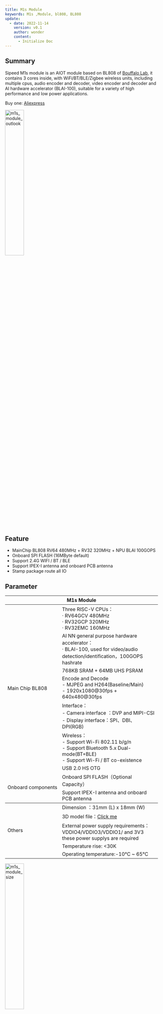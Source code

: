 ```yaml
---
title: M1s Module
keywords: M1s ,Module, bl808, BL808
update:
  - date: 2022-11-14
    version: v0.1
    author: wonder
    content:
      - Initialize Doc
---
```


## Summary

Sipeed M1s module is an AIOT module based on BL808 of [Bouffalo Lab](https://en.bouffalolab.com/), it contains 3 cores inside, with WiFi/BT/BLE/Zigbee wireless units, including multiple cpus, audio encoder and decoder, video encoder and decoder and AI hardware accelerator (BLAI-100), suitable for a variety of high performance and low power applications. 

Buy one: [Aliexpress](https://www.aliexpress.com/item/1005004970779483.html)

<img src="./../../../zh/maix/m1s/assets/m1s_module/m1s_module_outlook.png" alt="m1s_module_outlook" width=35%>

## Feature

- MainChip BL808 RV64 480MHz + RV32 320MHz + NPU BLAI 100GOPS
- Onboard SPI FLASH  (16MByte default)
- Support 2.4G WIFI / BT / BLE
- Support IPEX-I antenna and onboard PCB antenna
- Stamp package route all IO

## Parameter

<table>
    <thead>
        <tr>
            <th colspan = "2" > M1s Module </th>   
        </tr>
    </thead>
    <tbody>
    <tr>    
        <td rowspan="8" style="white-space:nowrap">Main Chip BL808</td>
    </tr>
    <tr>
        <td>Three RISC-V CPUs：<br>· RV64GCV 480MHz <br>· RV32GCP 320MHz <br>· RV32EMC 160MHz</td>
    </tr>
    <tr>
        <td>AI NN general purpose hardware accelerator：<br>· BLAI-100, used for video/audio detection/identification，100GOPS hashrate</td>
    </tr>
    <tr>
        <td>768KB SRAM + 64MB UHS PSRAM</td>
    </tr>
    <tr>
        <td>Encode and Decode<br>- MJPEG and H264(Baseline/Main)<br>- 1920x1080@30fps + 640x480@30fps
        </td>
    </tr>
    <tr>
        <td>Interface：<br>- Camera interface ：DVP and MIPI-CSI<br>- Display interface：SPI、DBI、DPI(RGB)</td>
    </tr>
    <tr>
        <td>Wireless：<br>- Support Wi-Fi 802.11 b/g/n<br>- Support Bluetooth 5.x Dual-mode(BT+BLE)<br>- Support Wi-Fi / BT co-existence</td>
    </tr>
    <tr>
      <td>USB 2.0 HS OTG</td>
    </tr>
    <tr>    
        <td rowspan="3" style="white-space:nowrap">Onboard components</td>
    </tr>
    <tr>
        <td>Onboard SPI FLASH（Optional Capacity）</td>
    </tr>
    <tr>
        <td>Support IPEX-I antenna and onboard PCB antenna</td>
    </tr>
    </tbody>
    <tr>    
        <td rowspan="6" style="white-space:nowrap"> Others </td>
    </tr>
    <tr>
        <td>
        Dimension ：31mm (L) x 18mm (W)
        </td>
    </tr>
    <tr>
      <td>
        3D model file：<a href="https://dl.sipeed.com/shareURL/MAIX/M1s/M1s/5_3D_file">Click me</a>
      </td>
    </tr>
    <tr>
        <td>External power supply requirements：<br>VDDIO4/VDDIO3/VDDIO1/ and 3V3 these power supplys are required</td>
    </tr>
    <tr>
        <td>Temperature rise: &lt;30K</td>
    </tr>
    <tr>
        <td>Operating temperature:-10℃ ~ 65℃</td>
    </tr>
    </tbody>    
</table>

<img src="./../../../zh/maix/m1s/assets/m1s_module/m1s_module_size.png" alt="m1s_module_size" width=35%>

## Pin map

Visit Schematic for details：[Click me](https://dl.sipeed.com/shareURL/MAIX/M1s/M1s/2_Schematic)

<img src="./../../../zh/maix/m1s/assets/m1s_module/m1s_pins.png" alt="m1s_pins" width=55%>

## Comparison

<table>
<thead>
<tr>
  <th style="text-align:left">Item</th>
  <th style="text-align:left">M1(K210)</th>
  <th style="text-align:left">M1s(BL808)</th>
  <th style="text-align:left">ESP32-S3-WROOM-N16R8</th>
</tr>
</thead>
<tbody>
<tr>
  <td style="text-align:left">CPU</td>
  <td style="text-align:left">RV64@400MHz x2</td>
  <td style="text-align:left">· RV64GCV@480MHz<br>· RV32GCP@320MHz<br>· RV32EMC@160MHz</td>
  <td style="text-align:left;white-space:nowrap">Xtensa LX7@240MHz x2</td>
</tr>
<tr>
  <td style="text-align:left">RAM</td>
  <td style="text-align:left">8MB SRAM</td>
  <td style="text-align:left;white-space:nowrap">· 768KB SRAM <br>·  64MB UHS PSRAM(2000MHz)</td>
  <td style="text-align:left">· 512KB SRAM<br>· 8MB PSRAM</td>
</tr>
<tr>
  <td style="text-align:left">Flash</td>
  <td style="text-align:left">16MB</td>
  <td style="text-align:left">16MB</td>
  <td style="text-align:left">16MB</td>
</tr>
<tr>
  <td style="text-align:left">OS</td>
  <td style="text-align:left">· FreeRTOS<br>· No-mmu Linux</td>
  <td style="text-align:left">· FreeRTOS<br>· Linux</td>
  <td style="text-align:left">RTOS</td>
</tr>
<tr>
  <td style="text-align:left">NPU</td>
  <td style="text-align:left;white-space:nowrap">230GOPS with limited OPS</td>
  <td style="text-align:left;white-space:nowrap">100GOPS with rich OPS</td>
  <td style="text-align:left"></td>
</tr>
<tr>
  <td style="text-align:left">Camera</td>
  <td style="text-align:left">DVP, up to VGA</td>
  <td style="text-align:left">MIPI + DVP, up to 1080P h264</td>
  <td style="text-align:left">DVP</td>
</tr>
<tr>
  <td style="text-align:left">Display</td>
  <td style="text-align:left">· SPI<br>· 8bits MCU LCD</td>
  <td style="text-align:left">· SPI<br>· 8bits MCU LCD<br>· RGB LCD</td>
  <td style="text-align:left">· SPI<br>· 8bits MCU LCD</td>
</tr>
<tr>
  <td style="text-align:left">Audio</td>
  <td style="text-align:left">I2S</td>
  <td style="text-align:left">· I2S<br>· Analog Audio Input/Output</td>
  <td style="text-align:left">I2S</td>
</tr>
<tr>
  <td style="text-align:left">Wireless</td>
  <td style="text-align:left"></td>
  <td style="text-align:left">WIFI+BLE+Zigbee</td>
  <td style="text-align:left">WIFI + BLE</td>
</tr>
<tr>
  <td style="text-align:left">USB</td>
  <td style="text-align:left"></td>
  <td style="text-align:left">USB2.0 OTG HS</td>
  <td style="text-align:left">USB1.1 OTG</td>
</tr>
<tr>
  <td style="text-align:left">Accelerator</td>
  <td style="text-align:left">FFT</td>
  <td style="text-align:left">· Scaler<br>·  OSD<br>·  MJPED<br>·  G2D<br>·  H264</td>
  <td style="text-align:left"></td>
</tr>
<tr>
  <td style="text-align:left">Perpheral</td>
  <td style="text-align:left">UART, SPI, IIC</td>
  <td style="text-align:left">UART, SPI, IIC, SDIO ETH(RMII), ADC/DAC</td>
  <td style="text-align:left">UART, SPI, IIC, SDIO, ADC</td>
</tr>
<tr>
  <td style="text-align:left">Size</td>
  <td style="text-align:left">25.4 x 25.4 mm</td>
  <td style="text-align:left">31 x 18 mm</td>
  <td style="text-align:left">25.5 x 18 mm</td>
</tr>
<tr>
  <td style="text-align:left">Price</td>
  <td style="text-align:left">$6</td>
  <td style="text-align:left">$6</td>
  <td style="text-align:left">$4.3(digikey)</td>
</tr>
</tbody>
</table>

## Software

<table>
    <thead>
        <tr>
            <th colspan = "2" > M1s Module </th>   
        </tr>
    </thead>
    <tbody>
        <tr>
          <td>OS</td>
          <td>· Full support for FreeRTOS<br>· Basic support for Linux</td>
        </tr>
        <tr>
          <td>Developments</td>
          <td>· C SDK<br>· MaixHAL C <br>· PikaPython </td>
        </tr>
        <tr>
          <td>Burn Firmware</td>
          <td>· Burn from uart<br>· Virtual disk drag-and-drop burn</td>
        </tr>
        <tr>
          <td>AI Framework</td>
          <td>
          · Support BLAI accelerated inference engine with native SDK<br>
          · Suppory universal TinyMaix inference</td>
        </tr>
        <tr>
          <td>AI model store</td>
          <td>· Download from <a herf="https://maixhub.com/">MaixHub</a>. Support Face detection and recognition, posture detection and gesture detection, etc.</td>
        </tr>
        <tr>
          <td>Sipeed examples</td>
          <td>· https://github.com/sipeed/M1s_BL808_example</td>
        </tr>
    </tbody>
</table>

## Operators list

<table>
<thead>
<tr>
  <th>Type</th>
  <th>Operators</th>
  <th>Applicable Subset Spec.</th>
  <th>Processor</th>
</tr>
</thead>
<tbody>
<tr>
  <td rowspan="10">Convolution</td>
  <td rowspan="4">Conv </td>
  <td>Kernel: 1x1,3x3,5x5,7x7</td>
  <td rowspan="4">:strong:<code>NPU</code></td>
</tr>
<tr>
  <td>Stride: 1x1, 2x2</td>
</tr>
<tr>
  <td>Dilation: 1x1, 2x2</td>
</tr>
<tr>
  <td>Pad: same</td>
</tr>
<tr>
  <td rowspan="4">Depthwise Conv</td>
  <td>Kernel: 1x1,3x3 (5x5, 7x7 TBD)</td>
  <td rowspan="4">:strong:<code>NPU</code></td>
</tr>
<tr>
  <td>Stride: 1x1, 2x2</td>
</tr>
<tr>
  <td>Dilation: 1x1 (2x2 TBD)</td>
</tr>
<tr>
  <td>Pad: same</td>
</tr>
<tr>
  <td rowspan="2">Transpose Conv</td>
  <td>Kernel: 3x3</td>
  <td rowspan="2">strong:<code>NPU</code></td>
</tr>
<tr>
  <td>Stride: 2x2</td>
</tr>
<tr>
  <td rowspan="4">Pooling</td>
  <td rowspan="2">MaxPool (NPU TBD)</td>
  <td>Kerenl: 2x2</td>
  <td rowspan="2">DSP</td>
</tr>
<tr>
  <td>Stride: 2x2</td>
</tr>
<tr>
  <td rowspan="2">MaxPool</td>
  <td>Kerenl: 3x3</td>
  <td rowspan="2">:strong:<code>NPU</code></td>
</tr>
<tr>
  <td>Stride: 1x1, 2x2</td>
</tr>
<tr>
  <td rowspan="2">Activation</td>
  <td>Relu</td>
  <td></td>
  <td>:strong:<code>NPU</code></td>
</tr>
<tr>
  <td>Relu 6</td>
  <td></td>
  <td>:strong:<code>NPU</code></td>
</tr>
<tr>
  <td rowspan="5">Other processing</td>
  <td>BatchNormalization</td>
  <td>fused with conv</td>
  <td>:strong:<code>NPU</code></td>
</tr>
<tr>
  <td>Add (shortcut)</td>
  <td></td>
  <td>:strong:<code>NPU</code></td>
</tr>
<tr>
  <td>Concat (route)</td>
  <td>Channel wise (AXIS 3 in BHWC)</td>
  <td>:strong:<code>NPU</code></td>
</tr>
<tr>
  <td>Fully Connected</td>
  <td></td>
  <td>:strong:<code>NPU</code></td>
</tr>
<tr>
  <td>Upsample</td>
  <td>Nearest</td>
  <td>:strong:<code>NPU</code></td>
</tr>
</tbody>
</table>

## Links

- [Module Datasheet](https://dl.sipeed.com/shareURL/MAIX/M1s/M1s/1_Specification)
- [Module Schematic](https://dl.sipeed.com/shareURL/MAIX/M1s/M1s/2_Schematic)
- [Module Package](https://dl.sipeed.com/shareURL/MAIX/M1s/M1s/7_Package)
- [Module Bit map](https://dl.sipeed.com/shareURL/MAIX/M1s/M1s/3_Bit_number_map)
- [Module Dimension](https://dl.sipeed.com/shareURL/MAIX/M1s/M1s/4_Dimensional_drawing)
- [3D model file](https://dl.sipeed.com/shareURL/MAIX/M1s/M1s/5_3D_file)
- [Module Chip manual](https://dl.sipeed.com/shareURL/MAIX/M1s/M1s/6_Chip_Manual)
- [Bouffalolab official document](https://dev.bouffalolab.com/home/)
- [BL808 DataSheet](https://github.com/bouffalolab/bl_docs/tree/main/BL808_DS/en) (github)
- [BL808 Reference Manual](https://github.com/bouffalolab/bl_docs/tree/main/BL808_RM/en) (github)

---

- [SDK](https://github.com/sipeed/M1s_BL808_SDK) (Github) 
- [Examples](https://github.com/sipeed/M1s_BL808_example)（Github）
- [Linux](https://github.com/sipeed/M1s_BL808_Linux_SDK)（Github）
- [Telegram](https://t.me/sipeed)
- [Twitter](https://twitter.com/SipeedIO)
- [Reddit](https://www.reddit.com/r/Sipeed/)
- [Online model platform](https://maixhub.com/)

## Attention

<table>
    <tr>
        <th>Item</th>
        <th>Attention</th>
    </tr>
    <tr>
        <td>Electrostatic protection</td>
        <td>Avoid static electricity hitting the PCBA. Release the static electricity of hand before touching the PCBA</td>
    </tr>
    <tr>
        <td>Operating voltage</td>
        <td>The operating voltage of each GPIO has been marked in the schematic. Please do not allow the actual operating voltage of the GPIO to exceed the rated value, otherwise the PCBA will be permanently damaged</td>
    </tr>
    <tr>
        <td>FPC Connector</td>
        <td>When connecting FPC cable，make sure that the row is completely inserted into the row without bias</td>
    </tr>
    <tr>
        <td>Plug and Remove</td>
        <td>Power off completely before plugging or removing it</td>
    </tr>
    <tr>
        <td>Avoid short circuit</td>
        <td>During the power-on, avoid any liquid or metal touching PCBA components，otherwise the PCBA will be damaged even burn</td>
    </tr>
    <tr>
        <td>Suggestion for Design</td>
        <td>Before hadrware design, see this post <a href="https://bbs.sipeed.com/thread/1721">https://bbs.sipeed.com/thread/1721</a> (Use Web Translation)<br> The attached file can be download from <a href="https://dl.sipeed.com/shareURL/MAIX/M1s/M1s/">Download station</a></td>
    </tr>
    <tr>
        <td>BANK</td>
        <td>
            VDDIO1：GPIO 0-8，1.8V/3.3V<br>
            VDDIO2：GPIO 11-15，GPIO 40-41, 3.3V only<br>
            VDDIO3：GPIO 16-23，1.8V/3.3V<br>
            VDDIO4：GPIO 24-39，1.8V/3.3V<br>        
        </td>
    </tr>    
    <tr>
        <td>BOOT Mode</td>
        <td>
        When powered  on, the chip starts depending on the voltage level of the BOOT pin: <br>
        · BOOT is 1 ：Start from flash<br>
        · BOOT is 0 ：Download from uart
        </td>
    </tr>
</table>

## Contact

M1s Dock meets different needs of customers in various scenarios. Please contact email [support@sipeed.com](support@sipeed.com) for technical support and business cooperation.